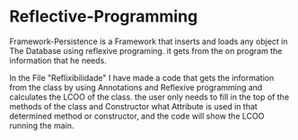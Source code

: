 # Reflective-Programming
Framework-Persistence is a Framework that inserts and loads any object in The Database using reflexive programing. 
it gets from the on program the information that he needs.
 
In the File "Reflixibilidade" I have made a code that gets the information from the class by using Annotations and Reflexive programming and calculates the LCOO of the class.
the user only needs to fill in the top of the methods of the class and Constructor what Attribute is used in that determined method or constructor, and the code will show the LCOO running the main.
